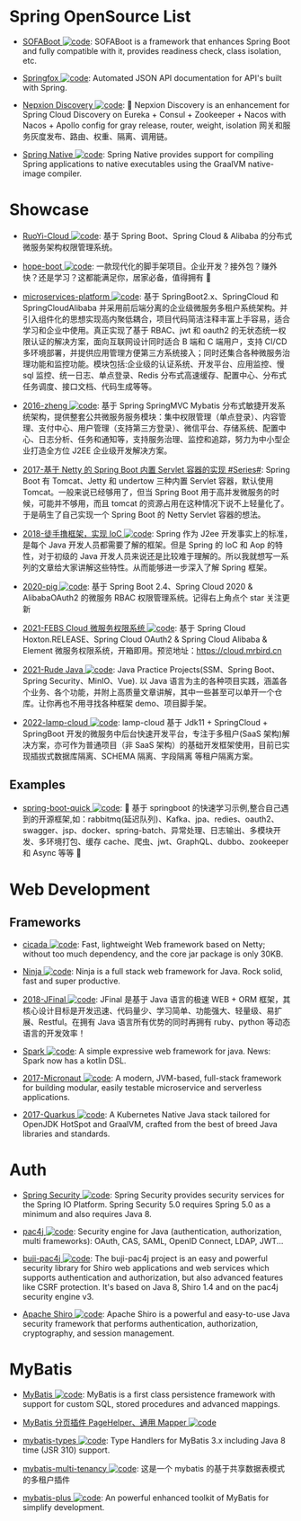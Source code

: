 # Spring OpenSource List

- [SOFABoot ![code](https://shorturl.at/dlxyK)](https://github.com/alipay/sofa-boot): SOFABoot is a framework that enhances Spring Boot and fully compatible with it, provides readiness check, class isolation, etc.

- [Springfox ![code](https://shorturl.at/dlxyK)](https://github.com/springfox/springfox): Automated JSON API documentation for API's built with Spring.

- [Nepxion Discovery ![code](https://shorturl.at/dlxyK)](https://github.com/Nepxion/Discovery): 🐳 Nepxion Discovery is an enhancement for Spring Cloud Discovery on Eureka + Consul + Zookeeper + Nacos with Nacos + Apollo config for gray release, router, weight, isolation 网关和服务灰度发布、路由、权重、隔离、调用链。

- [Spring Native ![code](https://shorturl.at/dlxyK)](https://docs.spring.io/spring-native/docs/current/reference/htmlsingle/#overview): Spring Native provides support for compiling Spring applications to native executables using the GraalVM native-image compiler.

# Showcase

- [RuoYi-Cloud ![code](https://shorturl.at/dlxyK)](https://gitee.com/y_project/RuoYi-Cloud): 基于 Spring Boot、Spring Cloud & Alibaba 的分布式微服务架构权限管理系统。

- [hope-boot ![code](https://shorturl.at/dlxyK)](https://github.com/hope-for/hope-boot): 一款现代化的脚手架项目。企业开发？接外包？赚外快？还是学习？这都能满足你，居家必备，值得拥有 🍻

- [microservices-platform ![code](https://shorturl.at/dlxyK)](https://gitee.com/zlt2000/microservices-platform): 基于 SpringBoot2.x、SpringCloud 和 SpringCloudAlibaba 并采用前后端分离的企业级微服务多租户系统架构。并引入组件化的思想实现高内聚低耦合，项目代码简洁注释丰富上手容易，适合学习和企业中使用。真正实现了基于 RBAC、jwt 和 oauth2 的无状态统一权限认证的解决方案，面向互联网设计同时适合 B 端和 C 端用户，支持 CI/CD 多环境部署，并提供应用管理方便第三方系统接入；同时还集合各种微服务治理功能和监控功能。模块包括:企业级的认证系统、开发平台、应用监控、慢 sql 监控、统一日志、单点登录、Redis 分布式高速缓存、配置中心、分布式任务调度、接口文档、代码生成等等。

- [2016-zheng ![code](https://shorturl.at/dlxyK)](https://gitee.com/shuzheng/zheng): 基于 Spring SpringMVC Mybatis 分布式敏捷开发系统架构，提供整套公共微服务服务模块：集中权限管理（单点登录）、内容管理、支付中心、用户管理（支持第三方登录）、微信平台、存储系统、配置中心、日志分析、任务和通知等，支持服务治理、监控和追踪，努力为中小型企业打造全方位 J2EE 企业级开发解决方案。

- [2017-基于 Netty 的 Spring Boot 内置 Servlet 容器的实现 #Series#](https://parg.co/SCE): Spring Boot 有 Tomcat、Jetty 和 undertow 三种内置 Servlet 容器，默认使用 Tomcat。一般来说已经够用了，但当 Spring Boot 用于高并发微服务的时候，可能并不够用，而且 tomcat 的资源占用在这种情况下说不上轻量化了。于是萌生了自己实现一个 Spring Boot 的 Netty Servlet 容器的想法。

- [2018-徒手撸框架，实现 IoC ![code](https://shorturl.at/dlxyK)](https://github.com/diaozxin007/xilidou-framework): Spring 作为 J2ee 开发事实上的标准，是每个 Java 开发人员都需要了解的框架。但是 Spring 的 IoC 和 Aop 的特性，对于初级的 Java 开发人员来说还是比较难于理解的。所以我就想写一系列的文章给大家讲解这些特性。从而能够进一步深入了解 Spring 框架。

- [2020-pig ![code](https://shorturl.at/dlxyK)](https://gitee.com/log4j/pig): 基于 Spring Boot 2.4、Spring Cloud 2020 & AlibabaOAuth2 的微服务 RBAC 权限管理系统。记得右上角点个 star 关注更新

- [2021-FEBS Cloud 微服务权限系统 ![code](https://shorturl.at/dlxyK)](https://github.com/febsteam/FEBS-Cloud): 基于 Spring Cloud Hoxton.RELEASE、Spring Cloud OAuth2 & Spring Cloud Alibaba & Element 微服务权限系统，开箱即用。预览地址：https://cloud.mrbird.cn

- [2021-Rude Java ![code](https://shorturl.at/dlxyK)](https://github.com/RudeCrab/rude-java): Java Practice Projects(SSM、Spring Boot、Spring Security、MinIO、Vue). 以 Java 语言为主的各种项目实践，涵盖各个业务、各个功能，并附上高质量文章讲解，其中一些甚至可以单开一个仓库。让你再也不用寻找各种框架 demo、项目脚手架。

- [2022-lamp-cloud ![code](https://shorturl.at/dlxyK)](https://github.com/dromara/lamp-cloud): lamp-cloud 基于 Jdk11 + SpringCloud + SpringBoot 开发的微服务中后台快速开发平台，专注于多租户(SaaS 架构)解决方案，亦可作为普通项目（非 SaaS 架构）的基础开发框架使用，目前已实现插拔式数据库隔离、SCHEMA 隔离、字段隔离 等租户隔离方案。

## Examples

- [spring-boot-quick ![code](https://shorturl.at/dlxyK)](https://github.com/vector4wang/spring-boot-quick): 🌿 基于 springboot 的快速学习示例,整合自己遇到的开源框架,如：rabbitmq(延迟队列)、Kafka、jpa、redies、oauth2、swagger、jsp、docker、spring-batch、异常处理、日志输出、多模块开发、多环境打包、缓存 cache、爬虫、jwt、GraphQL、dubbo、zookeeper 和 Async 等等 📌

# Web Development

## Frameworks

- [cicada ![code](https://shorturl.at/dlxyK)](https://github.com/TogetherOS/cicada): Fast, lightweight Web framework based on Netty; without too much dependency, and the core jar package is only 30KB.

- [Ninja ![code](https://shorturl.at/dlxyK)](https://github.com/ninjaframework/ninja): Ninja is a full stack web framework for Java. Rock solid, fast and super productive.

- [2018-JFinal ![code](https://shorturl.at/dlxyK)](https://github.com/jfinal/jfinal): JFinal 是基于 Java 语言的极速 WEB + ORM 框架，其核心设计目标是开发迅速、代码量少、学习简单、功能强大、轻量级、易扩展、Restful。在拥有 Java 语言所有优势的同时再拥有 ruby、python 等动态语言的开发效率！

- [Spark ![code](https://shorturl.at/dlxyK)](https://github.com/perwendel/spark): A simple expressive web framework for java. News: Spark now has a kotlin DSL.

- [2017-Micronaut ![code](https://shorturl.at/dlxyK)](https://micronaut.io): A modern, JVM-based, full-stack framework for building modular, easily testable microservice and serverless applications.

- [2017-Quarkus ![code](https://shorturl.at/dlxyK)](https://quarkus.io/#!): A Kubernetes Native Java stack tailored for OpenJDK HotSpot and GraalVM, crafted from the best of breed Java libraries and standards.

# Auth

- [Spring Security ![code](https://shorturl.at/dlxyK)](https://github.com/spring-projects/spring-security): Spring Security provides security services for the Spring IO Platform. Spring Security 5.0 requires Spring 5.0 as a minimum and also requires Java 8.

- [pac4j ![code](https://shorturl.at/dlxyK)](https://github.com/pac4j/pac4j): Security engine for Java (authentication, authorization, multi frameworks): OAuth, CAS, SAML, OpenID Connect, LDAP, JWT...

- [buji-pac4j ![code](https://shorturl.at/dlxyK)](https://github.com/bujiio/buji-pac4j): The buji-pac4j project is an easy and powerful security library for Shiro web applications and web services which supports authentication and authorization, but also advanced features like CSRF protection. It's based on Java 8, Shiro 1.4 and on the pac4j security engine v3.

- [Apache Shiro ![code](https://shorturl.at/dlxyK)](https://github.com/apache/shiro): Apache Shiro is a powerful and easy-to-use Java security framework that performs authentication, authorization, cryptography, and session management.

# MyBatis

- [MyBatis ![code](https://shorturl.at/dlxyK)](http://www.mybatis.org/mybatis-3/zh/java-api.html): MyBatis is a first class persistence framework with support for custom SQL, stored procedures and advanced mappings.

- [MyBatis 分页插件 PageHelper、通用 Mapper ![code](https://shorturl.at/dlxyK)](http://mybatis.tk/)

- [mybatis-types ![code](https://shorturl.at/dlxyK)](https://github.com/javaplugs/mybatis-types/): Type Handlers for MyBatis 3.x including Java 8 time (JSR 310) support.

- [mybatis-multi-tenancy ![code](https://shorturl.at/dlxyK)](https://github.com/Mearalu/mybatis-multi-tenancy): 这是一个 mybatis 的基于共享数据表模式的多租户插件

- [mybatis-plus ![code](https://shorturl.at/dlxyK)](https://github.com/baomidou/mybatis-plus): An powerful enhanced toolkit of MyBatis for simplify development.
